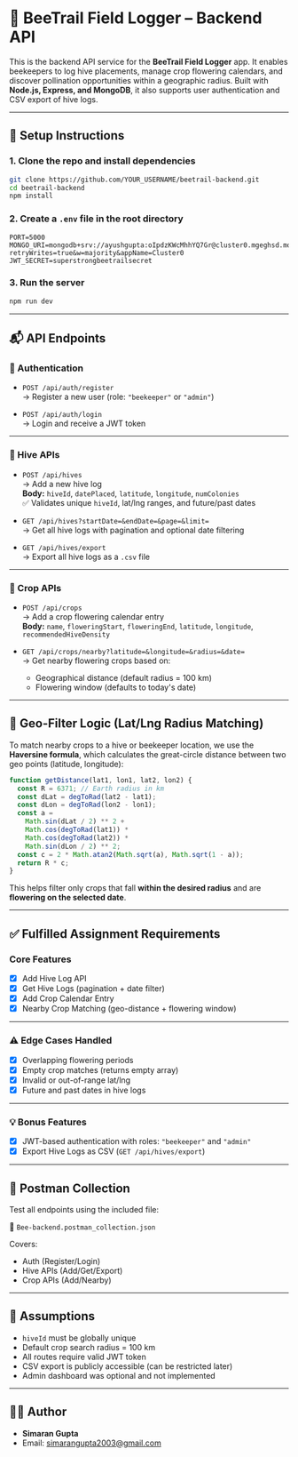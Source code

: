 
# 🐝 BeeTrail Field Logger – Backend API

This is the backend API service for the **BeeTrail Field Logger** app. It enables beekeepers to log hive placements, manage crop flowering calendars, and discover pollination opportunities within a geographic radius. Built with **Node.js, Express, and MongoDB**, it also supports user authentication and CSV export of hive logs.

---

## 🚀 Setup Instructions

### 1. Clone the repo and install dependencies

```bash
git clone https://github.com/YOUR_USERNAME/beetrail-backend.git
cd beetrail-backend
npm install
```

### 2. Create a `.env` file in the root directory

```env
PORT=5000
MONGO_URI=mongodb+srv://ayushgupta:oIpdzKWcMhhYQ7Gr@cluster0.mgeghsd.mongodb.net/?retryWrites=true&w=majority&appName=Cluster0
JWT_SECRET=superstrongbeetrailsecret
```

### 3. Run the server

```bash
npm run dev
```

---

## 📬 API Endpoints

### 🔐 Authentication

- `POST /api/auth/register`  
  → Register a new user (role: `"beekeeper"` or `"admin"`)

- `POST /api/auth/login`  
  → Login and receive a JWT token

---

### 🐝 Hive APIs

- `POST /api/hives`  
  → Add a new hive log  
  **Body:** `hiveId`, `datePlaced`, `latitude`, `longitude`, `numColonies`  
  ✅ Validates unique `hiveId`, lat/lng ranges, and future/past dates

- `GET /api/hives?startDate=&endDate=&page=&limit=`  
  → Get all hive logs with pagination and optional date filtering

- `GET /api/hives/export`  
  → Export all hive logs as a `.csv` file

---

### 🌻 Crop APIs

- `POST /api/crops`  
  → Add a crop flowering calendar entry  
  **Body:** `name`, `floweringStart`, `floweringEnd`, `latitude`, `longitude`, `recommendedHiveDensity`

- `GET /api/crops/nearby?latitude=&longitude=&radius=&date=`  
  → Get nearby flowering crops based on:
  - Geographical distance (default radius = 100 km)
  - Flowering window (defaults to today's date)

---

## 📍 Geo-Filter Logic (Lat/Lng Radius Matching)

To match nearby crops to a hive or beekeeper location, we use the **Haversine formula**, which calculates the great-circle distance between two geo points (latitude, longitude):

```js
function getDistance(lat1, lon1, lat2, lon2) {
  const R = 6371; // Earth radius in km
  const dLat = degToRad(lat2 - lat1);
  const dLon = degToRad(lon2 - lon1);
  const a =
    Math.sin(dLat / 2) ** 2 +
    Math.cos(degToRad(lat1)) *
    Math.cos(degToRad(lat2)) *
    Math.sin(dLon / 2) ** 2;
  const c = 2 * Math.atan2(Math.sqrt(a), Math.sqrt(1 - a));
  return R * c;
}
```

This helps filter only crops that fall **within the desired radius** and are **flowering on the selected date**.

---

## ✅ Fulfilled Assignment Requirements

### Core Features

- [x] Add Hive Log API
- [x] Get Hive Logs (pagination + date filter)
- [x] Add Crop Calendar Entry
- [x] Nearby Crop Matching (geo-distance + flowering window)

---

### ⚠️ Edge Cases Handled

- [x] Overlapping flowering periods
- [x] Empty crop matches (returns empty array)
- [x] Invalid or out-of-range lat/lng
- [x] Future and past dates in hive logs

---

### 💡 Bonus Features

- [x] JWT-based authentication with roles: `"beekeeper"` and `"admin"`
- [x] Export Hive Logs as CSV (`GET /api/hives/export`)

---

## 🧪 Postman Collection

Test all endpoints using the included file:

📄 `Bee-backend.postman_collection.json`

Covers:
- Auth (Register/Login)
- Hive APIs (Add/Get/Export)
- Crop APIs (Add/Nearby)

---

## 📌 Assumptions

- `hiveId` must be globally unique
- Default crop search radius = 100 km
- All routes require valid JWT token
- CSV export is publicly accessible (can be restricted later)
- Admin dashboard was optional and not implemented

---

## 👨‍💻 Author

- **Simaran Gupta**
- Email: simarangupta2003@gmail.com
